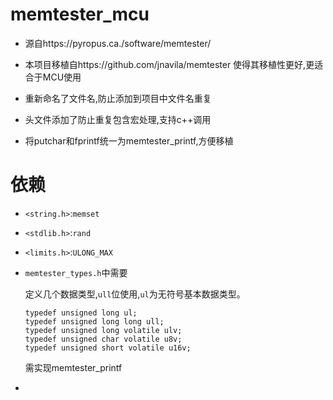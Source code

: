 # memtester_mcu
- 源自https://pyropus.ca./software/memtester/

- 本项目移植自https://github.com/jnavila/memtester
  使得其移植性更好,更适合于MCU使用

- 重新命名了文件名,防止添加到项目中文件名重复

- 头文件添加了防止重复包含宏处理,支持c++调用

- 将putchar和fprintf统一为memtester_printf,方便移植

# 依赖

- `<string.h>`:`memset`

- `<stdlib.h>`:`rand`

- `<limits.h>`:`ULONG_MAX`

- `memtester_types.h`中需要
  
  定义几个数据类型,`ull`位使用,`ul`为无符号基本数据类型。
  
  ```
  typedef unsigned long ul;
  typedef unsigned long long ull;
  typedef unsigned long volatile ulv;
  typedef unsigned char volatile u8v;
  typedef unsigned short volatile u16v;
  ```
  
  需实现memtester_printf

- 
